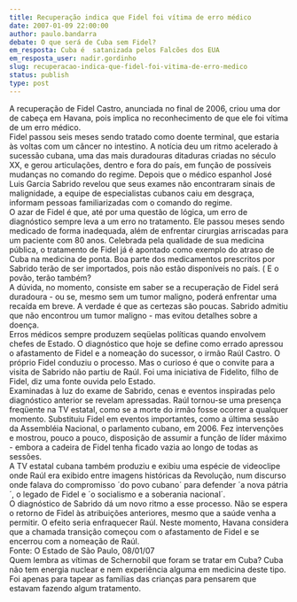 ```yaml
---
title: Recuperação indica que Fidel foi vítima de erro médico
date: 2007-01-09 22:00:00
author: paulo.bandarra
debate: O que será de Cuba sem Fidel?
em_resposta: Cuba é  satanizada pelos Falcões dos EUA
em_resposta_user: nadir.gordinho
slug: recuperacao-indica-que-fidel-foi-vitima-de-erro-medico
status: publish 
type: post
---
```


A recuperação de Fidel Castro, anunciada no final de 2006, criou uma dor de cabeça em Havana, pois implica no reconhecimento de que ele foi vítima de um erro médico.  
Fidel passou seis meses sendo tratado como doente terminal, que estaria às voltas com um câncer no intestino. A notícia deu um ritmo acelerado à sucessão cubana, uma das mais duradouras ditaduras criadas no século XX, e gerou articulações, dentro e fora do país, em função de possíveis mudanças no comando do regime. Depois que o médico espanhol José Luis Garcia Sabrido revelou que seus exames não encontraram sinais de malignidade, a equipe de especialistas cubanos caiu em desgraça, informam pessoas familiarizadas com o comando do regime.  
O azar de Fidel é que, até por uma questão de lógica, um erro de diagnóstico sempre leva a um erro no tratamento. Ele passou meses sendo medicado de forma inadequada, além de enfrentar cirurgias arriscadas para um paciente com 80 anos. Celebrada pela qualidade de sua medicina pública, o tratamento de Fidel já é apontado como exemplo do atraso de Cuba na medicina de ponta. Boa parte dos medicamentos prescritos por Sabrido terão de ser importados, pois não estão disponíveis no país. ( E o povão, terão também?  
A dúvida, no momento, consiste em saber se a recuperação de Fidel será duradoura - ou se, mesmo sem um tumor maligno, poderá enfrentar uma recaída em breve. A verdade é que as certezas são poucas. Sabrido admitiu que não encontrou um tumor maligno - mas evitou detalhes sobre a doença.  
Erros médicos sempre produzem seqüelas políticas quando envolvem chefes de Estado. O diagnóstico que hoje se define como errado apressou o afastamento de Fidel e a nomeação do sucessor, o irmão Raúl Castro. O próprio Fidel conduziu o processo. Mas o curioso é que o convite para a visita de Sabrido não partiu de Raúl. Foi uma iniciativa de Fidelito, filho de Fidel, diz uma fonte ouvida pelo Estado.  
Examinadas à luz do exame de Sabrido, cenas e eventos inspiradas pelo diagnóstico anterior se revelam apressadas. Raúl tornou-se uma presença freqüente na TV estatal, como se a morte do irmão fosse ocorrer a qualquer momento. Substituiu Fidel em eventos importantes, como a última sessão da Assembléia Nacional, o parlamento cubano, em 2006. Fez intervenções e mostrou, pouco a pouco, disposição de assumir a função de líder máximo - embora a cadeira de Fidel tenha ficado vazia ao longo de todas as sessões.  
A TV estatal cubana também produziu e exibiu uma espécie de videoclipe onde Raúl era exibido entre imagens históricas da Revolução, num discurso onde falava do compromisso ´do povo cubano´ para defender ´a nova pátria´, o legado de Fidel e ´o socialismo e a soberania nacional´.  
O diagnóstico de Sabrido dá um novo ritmo a esse processo. Não se espera o retorno de Fidel às atribuições anteriores, mesmo que a saúde venha a permitir. O efeito seria enfraquecer Raúl. Neste momento, Havana considera que a chamada transição começou com o afastamento de Fidel e se encerrou com a nomeação de Raúl.  
Fonte: O Estado de São Paulo, 08/01/07  
Quem lembra as vítimas de Schernobil que foram se tratar em Cuba? Cuba não tem energia nuclear e nem experiência alguma em medicina deste tipo. Foi apenas para tapear as famílias das crianças para pensarem que estavam fazendo algum tratamento.
